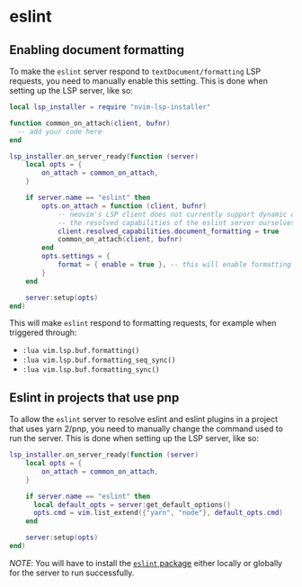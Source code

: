 # eslint

## Enabling document formatting

To make the `eslint` server respond to `textDocument/formatting` LSP requests, you need to manually enable this
setting. This is done when setting up the LSP server, like so:

```lua
local lsp_installer = require "nvim-lsp-installer"

function common_on_attach(client, bufnr) 
  -- add your code here
end

lsp_installer.on_server_ready(function (server)
    local opts = {
        on_attach = common_on_attach,
    }

    if server.name == "eslint" then
        opts.on_attach = function (client, bufnr)
            -- neovim's LSP client does not currently support dynamic capabilities registration, so we need to set
            -- the resolved capabilities of the eslint server ourselves!
            client.resolved_capabilities.document_formatting = true
            common_on_attach(client, bufnr)
        end
        opts.settings = {
            format = { enable = true }, -- this will enable formatting
        }
    end

    server:setup(opts)
end)
```

This will make `eslint` respond to formatting requests, for example when triggered through:

-   `:lua vim.lsp.buf.formatting()`
-   `:lua vim.lsp.buf.formatting_seq_sync()`
-   `:lua vim.lsp.buf.formatting_sync()`

## Eslint in projects that use pnp

To allow the `eslint` server to resolve eslint and eslint plugins in a project that uses yarn 2/pnp, you need to manually change the
command used to run the server. This is done when setting up the LSP server, like so:

```lua
lsp_installer.on_server_ready(function (server)
    local opts = {
        on_attach = common_on_attach,
    }

    if server.name == "eslint" then
      local default_opts = server:get_default_options()
      opts.cmd = vim.list_extend({"yarn", "node"}, default_opts.cmd)
    end

    server:setup(opts)
end)
```

*NOTE*: You will have to install the [`eslint` package](https://www.npmjs.com/package/eslint) either locally or globally for the server to run successfully.
